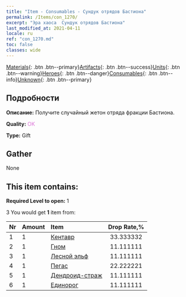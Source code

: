```yaml
---
title: "Item - Consumables - Сундук отрядов Бастиона"
permalink: /Items/con_1270/
excerpt: "Эра хаоса  Сундук отрядов Бастиона"
last_modified_at: 2021-04-11
locale: ru
ref: "con_1270.md"
toc: false
classes: wide
---
```

 [Materials](/ru/Items/){: .btn .btn--primary}[Artifacts](/ru/Items/Artifacts/){: .btn .btn--success}[Units](/ru/Items/Units/){: .btn .btn--warning}[Heroes](/ru/Items/Heroes/){: .btn .btn--danger}[Consumables](/ru/Items/Consumables/){: .btn .btn--info}[Unknown](/ru/Items/Unknown/){: .btn .btn--primary}

## Подробности
 **Описание:** Получите случайный жетон отряда фракции Бастиона.

 **Quality:** <span style="color: #DA70D6">OK</span>

 **Type:** Gift

## Gather

  None

## This item contains:

 **Required Level to open:** 1

 3 You would get **1** item  from:

  | Nr | Amount |     Item    | Drop Rate,% |
  |:---|:-------|:------------|:---------:|
  | 1 | 1 | [Кентавр](/ru/Items/unt_199/) | 33.333332 | 
  | 2 | 1 | [Гном](/ru/Items/unt_200/) | 11.111111 | 
  | 3 | 1 | [Лесной эльф](/ru/Items/unt_201/) | 11.111111 | 
  | 4 | 1 | [Пегас](/ru/Items/unt_202/) | 22.222221 | 
  | 5 | 1 | [Дендроид-страж](/ru/Items/unt_203/) | 11.111111 | 
  | 6 | 1 | [Единорог](/ru/Items/unt_204/) | 11.111111 | 
